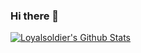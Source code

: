 ### Hi there 👋

<!--
**Loyalsoldier/Loyalsoldier** is a ✨ _special_ ✨ repository because its `README.md` (this file) appears on your GitHub profile.

Here are some ideas to get you started:

- 🔭 I’m currently working on ...
- 🌱 I’m currently learning ...
- 👯 I’m looking to collaborate on ...
- 🤔 I’m looking for help with ...
- 💬 Ask me about ...
- 📫 How to reach me: ...
- 😄 Pronouns: ...
- ⚡ Fun fact: ...
-->

[![Loyalsoldier's Github Stats](https://github-readme-stats.vercel.app/api?username=Loyalsoldier&count_private=true&show_icons=true&theme=vue)](https://github.com/anuraghazra/github-readme-stats)
